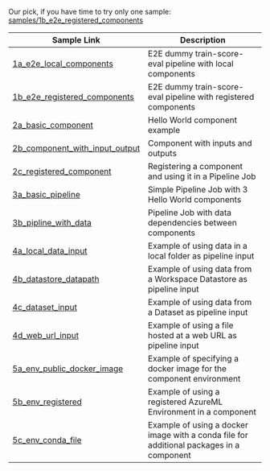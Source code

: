 
Our pick, if you have time to try only one sample: [samples/1b_e2e_registered_components](../samples/1b_e2e_registered_components)

Sample Link|Description
--|--
[1a_e2e_local_components](./1a_e2e_local_components) | E2E dummy train-score-eval pipeline with local components
[1b_e2e_registered_components](./1b_e2e_registered_components) | E2E dummy train-score-eval pipeline with registered components
[2a_basic_component](./2a_basic_component) | Hello World component example
[2b_component_with_input_output](./2b_component_with_input_output) | Component with inputs and outputs
[2c_registered_component](./2c_registered_component) | Registering a component and using it in a Pipeline Job
[3a_basic_pipeline](./3a_basic_pipeline) | Simple Pipeline Job with 3 Hello World components
[3b_pipline_with_data](./3b_pipline_with_data) | Pipeline Job with data dependencies between components
[4a_local_data_input](./4a_local_data_input) | Example of using data in a local folder as pipeline input
[4b_datastore_datapath](./4b_datastore_datapath) | Example of using data from a Workspace Datastore as pipeline input
[4c_dataset_input](./4c_dataset_input) | Example of using data from a Dataset as pipeline input
[4d_web_url_input](./4d_web_url_input) | Example of using a file hosted at a web URL as pipeline input
[5a_env_public_docker_image](./5a_env_public_docker_image) | Example of specifying a docker image for the component environment
[5b_env_registered](./5b_env_registered) | Example of using a registered AzureML Environment in a component
[5c_env_conda_file](./5c_env_conda_file) | Example of using a docker image with a conda file for additional packages in a component
